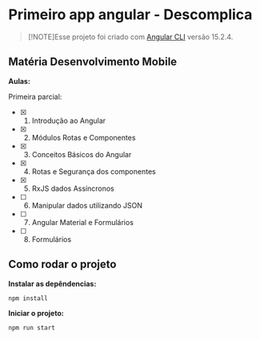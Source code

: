 # Primeiro app angular - Descomplica

>[!NOTE]Esse projeto foi criado com [Angular CLI](https://github.com/angular/angular-cli) versão 15.2.4.

## Matéria Desenvolvimento Mobile

**Aulas:**

Primeira parcial:

- [x] 1. Introdução ao Angular
- [x] 2. Módulos Rotas e Componentes
- [x] 3. Conceitos Básicos do Angular
- [x] 4. Rotas e Segurança dos componentes
- [x] 5. RxJS dados Assíncronos
- [ ] 6. Manipular dados utilizando JSON
- [ ] 7. Angular Material e Formulários
- [ ] 8. Formulários

## Como rodar o projeto

**Instalar as depêndencias:**

```
npm install
```

**Iniciar o projeto:**

```
npm run start
```
